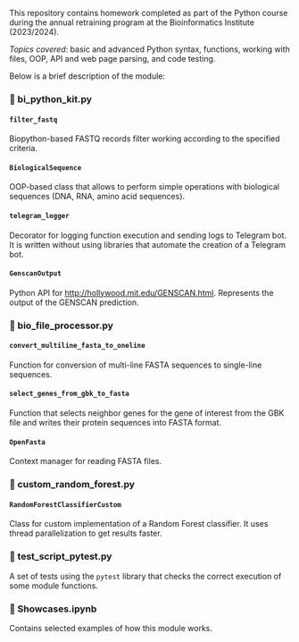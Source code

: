This repository contains homework completed as part of the Python course during the annual retraining program at the Bioinformatics Institute (2023/2024).  
  
*Topics covered*: basic and advanced Python syntax, functions, working with files, OOP, API and web page parsing, and code testing.  
  
Below is a brief description of the module:  
### 🌿 bi_python_kit.py  
  #### `filter_fastq`  
  Biopython-based FASTQ records filter working according to the specified criteria.  
  #### `BiologicalSequence`  
  OOP-based class that allows to perform simple operations with biological sequences (DNA, RNA, amino acid sequences).  
  #### `telegram_logger`
  Decorator for logging function execution and sending logs to Telegram bot. It is written without using libraries that automate the creation of a Telegram bot.
  #### `GenscanOutput`  
  Python API for http://hollywood.mit.edu/GENSCAN.html. Represents the output of the GENSCAN prediction.  
### 🌿 bio_file_processor.py  
  #### `convert_multiline_fasta_to_oneline`  
  Function for conversion of multi-line FASTA sequences to single-line sequences.  
  #### `select_genes_from_gbk_to_fasta`  
  Function that selects neighbor genes for the gene of interest from the GBK file and writes their protein sequences into FASTA format.  
  #### `OpenFasta`  
  Context manager for reading FASTA files.  
### 🌿 custom_random_forest.py  
  #### `RandomForestClassifierCustom`  
  Class for custom implementation of a Random Forest classifier. It uses thread parallelization to get results faster.  
### 🌿 test_script_pytest.py  
A set of tests using the `pytest` library that checks the correct execution of some module functions.  
### 🌿 Showcases.ipynb
Contains selected examples of how this module works.
